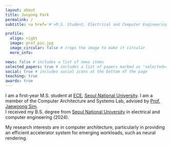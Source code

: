 ```yaml
---
layout: about
title: Junyong Park
permalink: /
subtitle: <a href='#'>M.S. Student, Electrical and Computer Engineering, Seoul National University</a>

profile:
  align: right
  image: prof_pic.jpg
  image_circular: false # crops the image to make it circular
  more_info:

news: false # includes a list of news items
selected_papers: true # includes a list of papers marked as "selected={true}"
social: true # includes social icons at the bottom of the page
teaching: true
awards: true
---
```


I am a first-year M.S. student at [ECE](https://ece.snu.ac.kr/en), [Seoul National University](https://en.snu.ac.kr). I am a member of the Computer Architecture and Systems Lab, advised by [Prof. Jaewoong Sim](https://jaewoong.org/). <br />
I received my B.S. degree from [Seoul National University](https://ece.snu.ac.kr/en) in electrical and computer engineering (2024).

My research interests are in computer architecture, particularly in providing an efficient accelerator system for emerging workloads, such as neural rendering.
